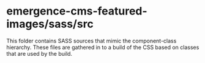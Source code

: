# emergence-cms-featured-images/sass/src

This folder contains SASS sources that mimic the component-class hierarchy. These files
are gathered in to a build of the CSS based on classes that are used by the build.
